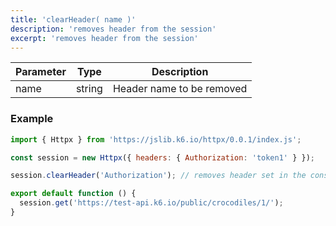 ```yaml
---
title: 'clearHeader( name )'
description: 'removes header from the session'
excerpt: 'removes header from the session'
---
```



| Parameter | Type            | Description                                                      |
| --------- | --------------- | ---------------------------------------------------------------- |
| name  | string  | Header name to be removed |


### Example

<CodeGroup labels={[]}>

```javascript
import { Httpx } from 'https://jslib.k6.io/httpx/0.0.1/index.js';

const session = new Httpx({ headers: { Authorization: 'token1' } });

session.clearHeader('Authorization'); // removes header set in the constructor

export default function () {
  session.get('https://test-api.k6.io/public/crocodiles/1/');
}
```

</CodeGroup>